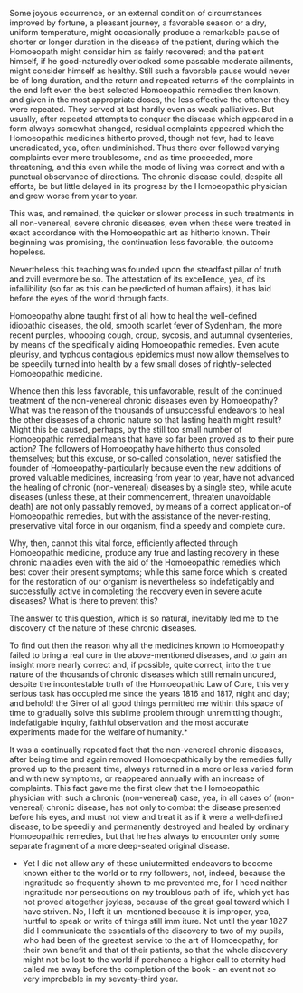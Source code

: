 Some joyous occurrence, or an external condition of circumstances improved by fortune, a pleasant journey, a favorable season or a dry, uniform temperature, might occasionally produce a remarkable pause of shorter or longer duration in the disease of the patient, during which the Homoeopath might consider him as fairly recovered; and the patient himself, if he good-naturedly overlooked some passable moderate ailments, might consider himself as healthy. Still such a favorable pause would never be of long duration, and the return and repeated returns of the complaints in the end left even the best selected Homoeopathic remedies then known, and given in the most appropriate doses, the less effective the oftener they were repeated. They served at last hardly even as weak palliatives. But usually, after repeated attempts to conquer the disease which appeared in a form always somewhat changed, residual complaints appeared which the Homoeopathic medicines hitherto proved, though not few, had to leave uneradicated, yea, often undiminished. Thus there ever followed varying complaints ever more troublesome, and as time proceeded, more threatening, and this even while the mode of living was correct and with a punctual observance of directions. The chronic disease could, despite all efforts, be but little delayed in its progress by the Homoeopathic physician and grew worse from year to year.

This was, and remained, the quicker or slower process in such treatments in all non-venereal, severe chronic diseases, even when these were treated in exact accordance with the Homoeopathic art as hitherto known. Their beginning was promising, the continuation less favorable, the outcome hopeless.

Nevertheless this teaching was founded upon the steadfast pillar of truth and zvill evermore be so. The attestation of its excellence, yea, of its infallibility (so far as this can be predicted of human affairs), it has laid before the eyes of the world through facts.

Homoeopathy alone taught first of all how to heal the well-defined idiopathic diseases, the old, smooth scarlet fever of Sydenham, the more recent purples, whooping cough, croup, sycosis, and autumnal dysenteries, by means of the specifically aiding Homoeopathic remedies. Even acute pleurisy, and typhous contagious epidemics must now allow themselves to be speedily turned into health by a few small doses of rightly-selected Homoeopathic medicine.

Whence then this less favorable, this unfavorable, result of the continued treatment of the non-venereal chronic diseases even by Homoeopathy? What was the reason of the thousands of unsuccessful endeavors to heal the other diseases of a chronic nature so that lasting health might result? Might this be caused, perhaps, by the still too small number of Homoeopathic remedial means that have so far been proved as to their pure action? The followers of Homoeopathy have hitherto thus consoled themselves; but this excuse, or so-called consolation, never satisfied the founder of Homoeopathy-particularly because even the new additions of proved valuable medicines, increasing from year to year, have not advanced the healing of chronic (non-venereal) diseases by a single step, while acute diseases (unless these, at their commencement, threaten unavoidable death) are not only passably removed, by means of a correct application-of Homoeopathic remedies, but with the assistance of the never-resting, preservative vital force in our organism, find a speedy and complete cure.

Why, then, cannot this vital force, efficiently affected through Homoeopathic medicine, produce any true and lasting recovery in these chronic maladies even with the aid of the Homoeopathic remedies which best cover their present symptoms; while this same force which is created for the restoration of our organism is nevertheless so indefatigably and successfully active in completing the recovery even in severe acute diseases? What is there to prevent this?

The answer to this question, which is so natural, inevitably led me to the discovery of the nature of these chronic diseases.

To find out then the reason why all the medicines known to Homoeopathy failed to bring a real cure in the above-mentioned diseases, and to gain an insight more nearly correct and, if possible, quite correct, into the true nature of the thousands of chronic diseases which still remain uncured, despite the incontestable truth of the Homoeopathic Law of Cure, this very serious task has occupied me since the years 1816 and 1817, night and day; and behold! the Giver of all good things permitted me within this space of time to gradually solve this sublime problem through unremitting thought, indefatigable inquiry, faithful observation and the most accurate experiments made for the welfare of humanity.*

It was a continually repeated fact that the non-venereal chronic diseases, after being time and again removed Homoeopathically by the remedies fully proved up to the present time, always returned in a more or less varied form and with new symptoms, or reappeared annually with an increase of complaints. This fact gave me the first clew that the Homoeopathic physician with such a chronic (non-venereal) case, yea, in all cases of (non-venereal) chronic disease, has not only to combat the disease presented before his eyes, and must not view and treat it as if it were a well-defined disease, to be speedily and permanently destroyed and healed by ordinary Homoeopathic remedies, but that he has always to encounter only some separate fragment of a more deep-seated original disease.

* Yet I did not allow any of these uniutermitted endeavors to become known either to the world or to rny followers, not, indeed, because the ingratitude so frequently shown to me prevented me, for I heed neither ingratitude nor persecutions on my troublous path of life, which yet has not proved altogether joyless, because of the great goal toward which I have striven. No, I left it un-mentioned because it is improper, yea, hurtful to speak or write of things still imm iture. Not until the year 1827 did I communicate the essentials of the discovery to two of my pupils, who had been of the greatest service to the art of Homoeopathy, for their own benefit and that of their patients, so that the whole discovery might not be lost to the world if perchance a higher call to eternity had called me away before the completion of the book - an event not so very improbable in my seventy-third year.

